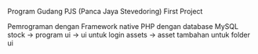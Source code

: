Program Gudang PJS (Panca Jaya Stevedoring)
First Project 

Pemrograman dengan Framework native PHP dengan database MySQL
stock -> program
ui -> ui untuk login
assets -> asset tambahan untuk folder ui
